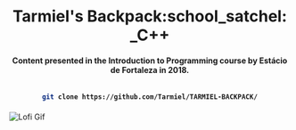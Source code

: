 <h1 align="center"> Tarmiel's Backpack:school_satchel: _C++</h1>

<h4 align="center">Content presented in the Introduction to Programming course by Estácio de Fortaleza in 2018. </h4>

<h4 align="center">

```bash

git clone https://github.com/Tarmiel/TARMIEL-BACKPACK/

```
</h4>

![Lofi Gif](https://i.imgur.com/eTXACsr.gif)
